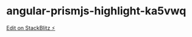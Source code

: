 # angular-prismjs-highlight-ka5vwq

[Edit on StackBlitz ⚡️](https://stackblitz.com/edit/angular-prismjs-highlight-ka5vwq)